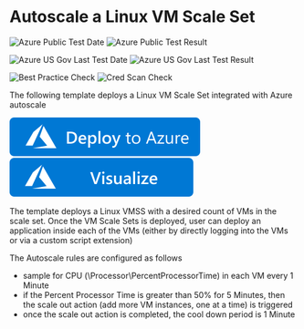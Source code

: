 # Autoscale a Linux VM Scale Set

![Azure Public Test Date](https://azurequickstartsservice.blob.core.windows.net/badges/201-vmss-ubuntu-autoscale/PublicLastTestDate.svg)
![Azure Public Test Result](https://azurequickstartsservice.blob.core.windows.net/badges/201-vmss-ubuntu-autoscale/PublicDeployment.svg)

![Azure US Gov Last Test Date](https://azurequickstartsservice.blob.core.windows.net/badges/201-vmss-ubuntu-autoscale/FairfaxLastTestDate.svg)
![Azure US Gov Last Test Result](https://azurequickstartsservice.blob.core.windows.net/badges/201-vmss-ubuntu-autoscale/FairfaxDeployment.svg)

![Best Practice Check](https://azurequickstartsservice.blob.core.windows.net/badges/201-vmss-ubuntu-autoscale/BestPracticeResult.svg)
![Cred Scan Check](https://azurequickstartsservice.blob.core.windows.net/badges/201-vmss-ubuntu-autoscale/CredScanResult.svg)

The following template deploys a Linux VM Scale Set integrated with Azure
autoscale

[![Deploy To Azure](https://raw.githubusercontent.com/Azure/azure-quickstart-templates/master/1-CONTRIBUTION-GUIDE/images/deploytoazure.svg?sanitize=true)]("https://portal.azure.com/#create/Microsoft.Template/uri/https%3A%2F%2Fraw.githubusercontent.com%2FAzure%2Fazure-quickstart-templates%2Fmaster%2F201-vmss-ubuntu-autoscale%2Fazuredeploy.json")
[![Visualize](https://raw.githubusercontent.com/Azure/azure-quickstart-templates/master/1-CONTRIBUTION-GUIDE/images/visualizebutton.svg?sanitize=true)]("http://armviz.io/#/?load=https%3A%2F%2Fraw.githubusercontent.com%2FAzure%2Fazure-quickstart-templates%2Fmaster%2F201-vmss-ubuntu-autoscale%2Fazuredeploy.json")

The template deploys a Linux VMSS with a desired count of VMs in the scale set.
Once the VM Scale Sets is deployed, user can deploy an application inside each
of the VMs (either by directly logging into the VMs or via a custom script
extension)

The Autoscale rules are configured as follows

- sample for CPU (\\Processor\\PercentProcessorTime) in each VM every 1 Minute
- if the Percent Processor Time is greater than 50% for 5 Minutes, then the
  scale out action (add more VM instances, one at a time) is triggered
- once the scale out action is completed, the cool down period is 1 Minute
